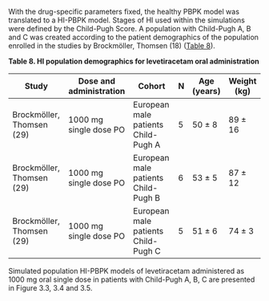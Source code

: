 With the drug-specific parameters fixed, the healthy PBPK model was translated to a HI-PBPK model. Stages of HI used within the simulations were defined by the Child-Pugh Score. A population with Child-Pugh A, B and C was created according to the patient demographics of the population enrolled in the studies by Brockmöller, Thomsen (18) ([Table 8](#table_8)).

**Table 8. HI population demographics for levetiracetam oral administration** <a id="table_8">

| **Study** | **Dose and administration** | **Cohort** | **N** | **Age (years)** | **Weight (kg)** |
|--|--|--|--|--|--|
| Brockmöller, Thomsen (29) | 1000 mg single dose PO | European male patients Child-Pugh A | 5 | 50 ± 8 | 89 ± 16 |
| Brockmöller, Thomsen (29) | 1000 mg single dose PO | European male patients Child-Pugh B | 6 | 53 ± 5 | 87 ± 12 |
| Brockmöller, Thomsen (29) | 1000 mg single dose PO | European male patients Child-Pugh C | 5 | 51 ± 6 | 74 ± 3 |

Simulated population HI-PBPK models of levetiracetam administered as 1000 mg oral single dose in patients with Child-Pugh A, B, C are presented in Figure 3.3,  3.4 and 3.5. 
